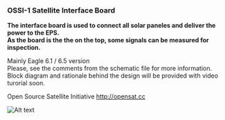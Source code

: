 ### OSSI-1 Satellite Interface Board

**The interface board is used to connect all solar paneles and deliver the power to the EPS.**  
**As the board is the the on the top, some signals can be measured for inspection.**

Mainly Eagle 6.1 / 6.5 version  
Please, see the comments from the schematic file for more information.  
Block diagram and rationale behind the design will be provided with video turorial soon.  

Open Source Satellite Initiative http://opensat.cc

![Alt text]( https://raw.github.com/ossicode/OSSI-1Electronics/master/OSSI-1%20Interface%20Board/image/interface_T.jpg )

